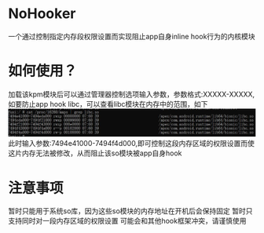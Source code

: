 # NoHooker
一个通过控制指定内存段权限设置而实现阻止app自身inline hook行为的内核模块


# 如何使用？
加载该kpm模块后可以通过管理器控制选项输入参数，参数格式:XXXXX-XXXXX,
如要防止app hook libc，可以查看libc模块在内存中的范围，如下
![libc](libc.JPG)
此时输入参数:7494e41000-7494f4d000,即可控制这段内存区域的权限设置而使这片内存无法被修改，从而阻止该so模块被app自身hook

# 注意事项
暂时只能用于系统so库，因为这些so模块的内存地址在开机后会保持固定
暂时只支持同时对一段内存区域的权限设置
可能会和其他hook框架冲突，请谨慎使用